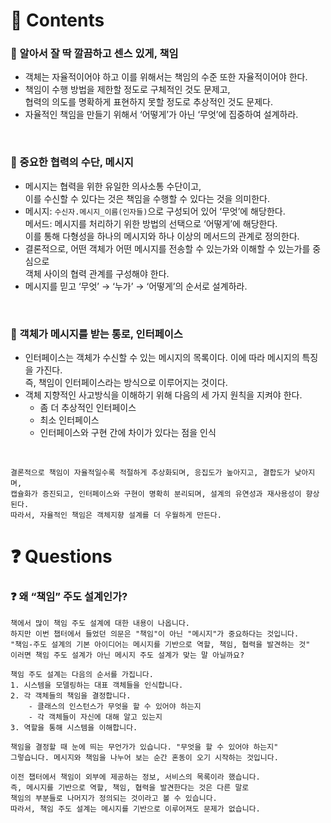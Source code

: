# 📌 Contents

### 📌 알아서 잘 딱 깔끔하고 센스 있게, 책임

- 객체는 자율적이어야 하고 이를 위해서는 책임의 수준 또한 자율적이어야 한다.
- 책임이 수행 방법을 제한할 정도로 구체적인 것도 문제고,<br/>
협력의 의도를 명확하게 표현하지 못할 정도로 추상적인 것도 문제다.
- 자율적인 책임을 만들기 위해서 ‘어떻게’가 아닌 ‘무엇’에 집중하여 설계하라.

<br/>

### 📌 중요한 협력의 수단, 메시지

- 메시지는 협력을 위한 유일한 의사소통 수단이고, <br/>
이를 수신할 수 있다는 것은 책임을 수행할 수 있다는 것을 의미한다.
- 메시지: `수신자.메시지_이름(인자들)`으로 구성되어 있어 ‘무엇’에 해당한다.<br/>
메서드: 메시지를 처리하기 위한 방법의 선택으로 ‘어떻게’에 해당한다.<br/>
이를 통해 다형성을 하나의 메시지와 하나 이상의 메서드의 관계로 정의한다.
- 결론적으로, 어떤 객체가 어떤 메시지를 전송할 수 있는가와 이해할 수 있는가를 중심으로<br/>
객체 사이의 협력 관계를 구성해야 한다.
- 메시지를 믿고 ‘무엇’ → ‘누가’ → ‘어떻게’의 순서로 설계하라.

<br/>

### 📌 객체가 메시지를 받는 통로, 인터페이스

- 인터페이스는 객체가 수신할 수 있는 메시지의 목록이다. 이에 따라 메시지의 특징을 가진다.<br/>
즉, 책임이 인터페이스라는 방식으로 이루어지는 것이다.
- 객체 지향적인 사고방식을 이해하기 위해 다음의 세 가지 원칙을 지켜야 한다.
    - 좀 더 추상적인 인터페이스
    - 최소 인터페이스
    - 인터페이스와 구현 간에 차이가 있다는 점을 인식

<br/>

```
결론적으로 책임이 자율적일수록 적절하게 추상화되며, 응집도가 높아지고, 결합도가 낮아지며,
캡슐화가 증진되고, 인터페이스와 구현이 명확히 분리되며, 설계의 유연성과 재사용성이 향상된다.
따라서, 자율적인 책임은 객체지향 설계를 더 우월하게 만든다. 
```

# ❓ Questions

### ❓ 왜 “책임” 주도 설계인가?

```
책에서 많이 책임 주도 설계에 대한 내용이 나옵니다.
하지만 이번 챕터에서 들었던 의문은 "책임"이 아닌 "메시지"가 중요하다는 것입니다.
"책임-주도 설계의 기본 아이디어는 메시지를 기반으로 역할, 책임, 협력을 발견하는 것"
이러면 책임 주도 설계가 아닌 메시지 주도 설계가 맞는 말 아닐까요?

책임 주도 설계는 다음의 순서를 가집니다.
1. 시스템을 모델링하는 대표 객체들을 인식합니다.
2. 각 객체들의 책임을 결정합니다.
    - 클래스의 인스턴스가 무엇을 할 수 있어야 하는지
    - 각 객체들이 자신에 대해 알고 있는지
3. 역할을 통해 시스템을 이해합니다.

책임을 결정할 때 눈에 띄는 무언가가 있습니다. "무엇을 할 수 있어야 하는지"
그렇습니다. 메시지와 책임을 나누어 보는 순간 혼동이 오기 시작하는 것입니다.

이전 챕터에서 책임이 외부에 제공하는 정보, 서비스의 목록이라 했습니다.
즉, 메시지를 기반으로 역할, 책임, 협력을 발견한다는 것은 다른 말로
책임의 부분들로 나머지가 정의되는 것이라고 볼 수 있습니다.
따라서, 책임 주도 설계는 메시지를 기반으로 이루어져도 문제가 없습니다.
```

<br/>
